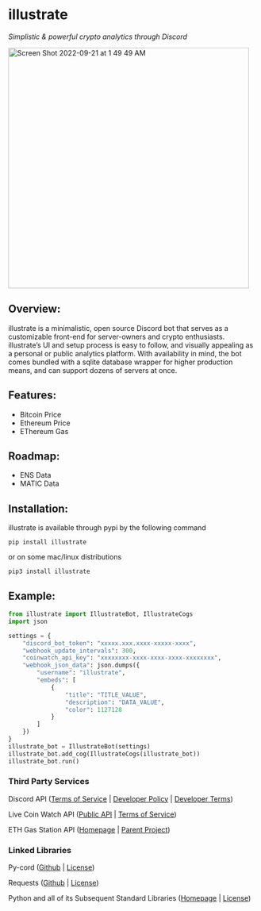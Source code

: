 

# illustrate
_Simplistic & powerful crypto analytics through Discord_

<img width="485" alt="Screen Shot 2022-09-21 at 1 49 49 AM" src="https://user-images.githubusercontent.com/95250150/191434388-64014130-1311-4dcb-ad95-c78945cbba65.png">

## Overview:
illustrate is a minimalistic, open source Discord bot that serves as a customizable front-end for server-owners and crypto enthusiasts. illustrate’s UI and setup process is easy to follow, and visually appealing as a personal or public analytics platform. With availability in mind, the bot comes bundled with a sqlite database wrapper for higher production means, and can support dozens of servers at once.

## Features:
* Bitcoin Price
* Ethereum Price
* EThereum Gas

## Roadmap:
* ENS Data
* MATIC Data

## Installation:
illustrate is available through pypi by the following command

```
pip install illustrate
```

or on some mac/linux distributions

```
pip3 install illustrate
```

## Example:
```python
from illustrate import IllustrateBot, IllustrateCogs
import json

settings = {
    "discord_bot_token": "xxxxx.xxx.xxxx-xxxxx-xxxx",
    "webhook_update_intervals": 300,
    "coinwatch_api_key": "xxxxxxxx-xxxx-xxxx-xxxx-xxxxxxxx",
    "webhook_json_data": json.dumps({
        "username": "illustrate",
        "embeds": [
            {
                "title": "TITLE_VALUE", 
                "description": "DATA_VALUE",
                "color": 1127128
            }
        ]
    })
}
illustrate_bot = IllustrateBot(settings)
illustrate_bot.add_cog(IllustrateCogs(illustrate_bot))
illustrate_bot.run()
```

### Third Party Services
Discord API ([Terms of Service](https://discord.com/terms) | [Developer Policy](https://discord.com/developers/docs/policies-and-agreements/developer-policy) | [Developer Terms](https://discord.com/developers/docs/policies-and-agreements/terms-of-service))

Live Coin Watch API ([Public API](https://www.livecoinwatch.com/tools/api) | [Terms of Service](https://www.livecoinwatch.com/legal/terms#api))

ETH Gas Station API ([Homepage](https://ethgasstation.info/) | [Parent Project](https://concourseopen.com/))

### Linked Libraries
Py-cord ([Github](https://github.com/Pycord-Development/pycord) | [License](https://github.com/Pycord-Development/pycord/blob/master/LICENSE))

Requests ([Github](https://github.com/psf/requests) | [License](https://github.com/psf/requests/blob/main/LICENSE))

Python and all of its Subsequent Standard Libraries ([Homepage](https://www.python.org/) | [License](https://docs.python.org/3/license.html))




